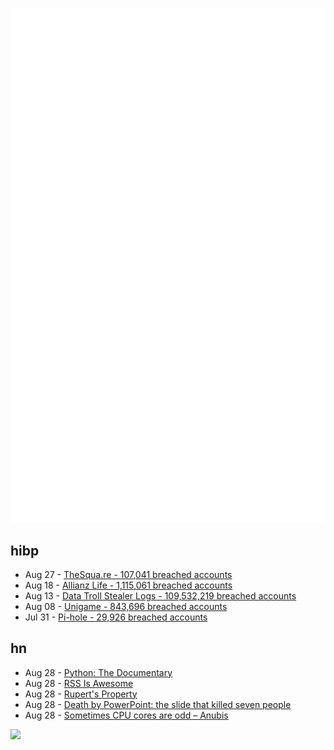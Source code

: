 ![Metrics](https://raw.githubusercontent.com/phixion/phixion/master/metrics.svg)

## hibp

<!--
for https://github.com/phixion/phixion/blob/main/.github/workflows/feeds.yml
-->
<!--START_SECTION:haveibeenpwnd-->
- Aug 27 - [TheSqua.re - 107,041 breached accounts](https://haveibeenpwned.com/Breach/TheSquare)
- Aug 18 - [Allianz Life - 1,115,061 breached accounts](https://haveibeenpwned.com/Breach/AllianzLife)
- Aug 13 - [Data Troll Stealer Logs - 109,532,219 breached accounts](https://haveibeenpwned.com/Breach/DataTrollStealerLogs)
- Aug 08 - [Unigame - 843,696 breached accounts](https://haveibeenpwned.com/Breach/Unigame)
- Jul 31 - [Pi-hole - 29,926 breached accounts](https://haveibeenpwned.com/Breach/ThePi-Hole)
<!--END_SECTION:haveibeenpwnd-->

## hn

<!--
for https://github.com/phixion/phixion/blob/main/.github/workflows/feeds.yml
-->
<!--START_SECTION:hn-->
- Aug 28 - [Python: The Documentary](https://lwn.net/Articles/1035537/)
- Aug 28 - [RSS Is Awesome](https://evanverma.com/rss-is-awesome)
- Aug 28 - [Rupert's Property](https://johncarlosbaez.wordpress.com/2025/08/28/a-polyhedron-without-ruperts-property/)
- Aug 28 - [Death by PowerPoint: the slide that killed seven people](https://mcdreeamiemusings.com/blog/2019/4/13/gsux1h6bnt8lqjd7w2t2mtvfg81uhx)
- Aug 28 - [Sometimes CPU cores are odd – Anubis](https://anubis.techaro.lol/blog/2025/cpu-core-odd/)
<!--END_SECTION:hn-->

<!--
for https://yhype.me
-->
![](https://hit.yhype.me/github/profile?user_id=13013670)
